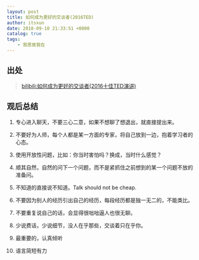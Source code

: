 ```yaml
---
layout: post
title: 如何成为更好的交谈者(2016TED)
author: itsxun
date: 2018-09-10 21:33:51 +0800
catalog: true
tags:
    - 我思故我在
---
```

## 出处

> [bilibili:如何成为更好的交谈者(2016十佳TED演讲)](https://www.bilibili.com/video/av8347845/?p=3)

## 观后总结

1. 专心进入聊天，不要三心二意，如果不想聊了想退出，就直接提出来。

2. 不要好为人师，每个人都是某一方面的专家，将自己放到一边，抱着学习者的心态。

3. 使用开放性问题，比如：你当时害怕吗？换成，当时什么感觉？

4. 顺其自然，自然的问下一个问题，而不是紧抓住之前想到的某一个问题不放的准备问。

5. 不知道的直接说不知道。Talk should not be cheap.

6. 不要因为别人的经历引出自己的经历，每段经历都是独一无二的，不能类比。

7. 不要重复说自己的话，会显得很咄咄逼人也很无聊。

8. 少说费话，少说细节，没人在乎那些，交谈着只在乎你。

9. 最重要的，认真倾听

10. 语言简短有力

